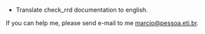 * Translate check_rrd documentation to english.

If you can help me, please send e-mail to me <marcio@pessoa.eti.br>.
